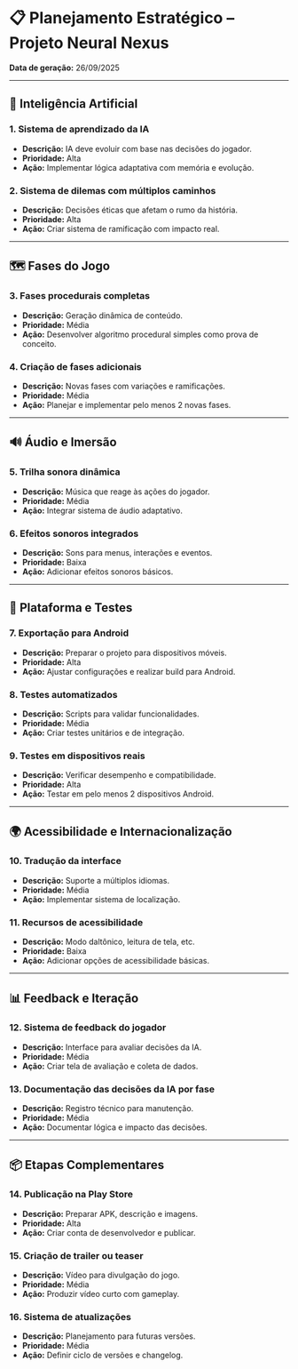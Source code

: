 # 📋 Planejamento Estratégico – Projeto Neural Nexus

**Data de geração:** 26/09/2025

---

## 🧠 Inteligência Artificial

### 1. Sistema de aprendizado da IA
- **Descrição:** IA deve evoluir com base nas decisões do jogador.
- **Prioridade:** Alta
- **Ação:** Implementar lógica adaptativa com memória e evolução.

### 2. Sistema de dilemas com múltiplos caminhos
- **Descrição:** Decisões éticas que afetam o rumo da história.
- **Prioridade:** Alta
- **Ação:** Criar sistema de ramificação com impacto real.

---

## 🗺️ Fases do Jogo

### 3. Fases procedurais completas
- **Descrição:** Geração dinâmica de conteúdo.
- **Prioridade:** Média
- **Ação:** Desenvolver algoritmo procedural simples como prova de conceito.

### 4. Criação de fases adicionais
- **Descrição:** Novas fases com variações e ramificações.
- **Prioridade:** Média
- **Ação:** Planejar e implementar pelo menos 2 novas fases.

---

## 🔊 Áudio e Imersão

### 5. Trilha sonora dinâmica
- **Descrição:** Música que reage às ações do jogador.
- **Prioridade:** Média
- **Ação:** Integrar sistema de áudio adaptativo.

### 6. Efeitos sonoros integrados
- **Descrição:** Sons para menus, interações e eventos.
- **Prioridade:** Baixa
- **Ação:** Adicionar efeitos sonoros básicos.

---

## 📱 Plataforma e Testes

### 7. Exportação para Android
- **Descrição:** Preparar o projeto para dispositivos móveis.
- **Prioridade:** Alta
- **Ação:** Ajustar configurações e realizar build para Android.

### 8. Testes automatizados
- **Descrição:** Scripts para validar funcionalidades.
- **Prioridade:** Média
- **Ação:** Criar testes unitários e de integração.

### 9. Testes em dispositivos reais
- **Descrição:** Verificar desempenho e compatibilidade.
- **Prioridade:** Alta
- **Ação:** Testar em pelo menos 2 dispositivos Android.

---

## 🌍 Acessibilidade e Internacionalização

### 10. Tradução da interface
- **Descrição:** Suporte a múltiplos idiomas.
- **Prioridade:** Média
- **Ação:** Implementar sistema de localização.

### 11. Recursos de acessibilidade
- **Descrição:** Modo daltônico, leitura de tela, etc.
- **Prioridade:** Baixa
- **Ação:** Adicionar opções de acessibilidade básicas.

---

## 📊 Feedback e Iteração

### 12. Sistema de feedback do jogador
- **Descrição:** Interface para avaliar decisões da IA.
- **Prioridade:** Média
- **Ação:** Criar tela de avaliação e coleta de dados.

### 13. Documentação das decisões da IA por fase
- **Descrição:** Registro técnico para manutenção.
- **Prioridade:** Média
- **Ação:** Documentar lógica e impacto das decisões.

---

## 📦 Etapas Complementares

### 14. Publicação na Play Store
- **Descrição:** Preparar APK, descrição e imagens.
- **Prioridade:** Alta
- **Ação:** Criar conta de desenvolvedor e publicar.

### 15. Criação de trailer ou teaser
- **Descrição:** Vídeo para divulgação do jogo.
- **Prioridade:** Média
- **Ação:** Produzir vídeo curto com gameplay.

### 16. Sistema de atualizações
- **Descrição:** Planejamento para futuras versões.
- **Prioridade:** Média
- **Ação:** Definir ciclo de versões e changelog.
